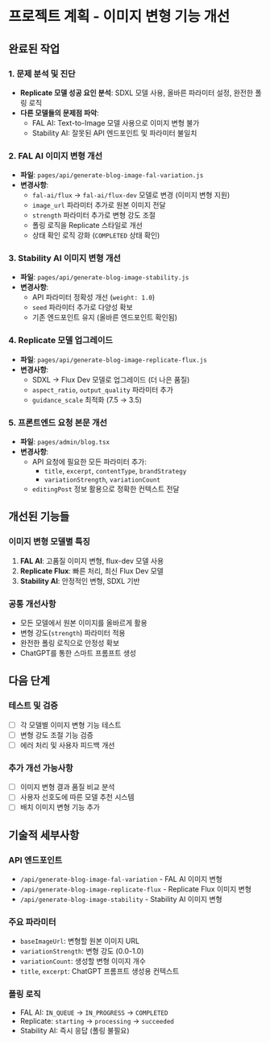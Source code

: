 # 프로젝트 계획 - 이미지 변형 기능 개선

## 완료된 작업

### 1. 문제 분석 및 진단
- **Replicate 모델 성공 요인 분석**: SDXL 모델 사용, 올바른 파라미터 설정, 완전한 폴링 로직
- **다른 모델들의 문제점 파악**:
  - FAL AI: Text-to-Image 모델 사용으로 이미지 변형 불가
  - Stability AI: 잘못된 API 엔드포인트 및 파라미터 불일치

### 2. FAL AI 이미지 변형 개선
- **파일**: `pages/api/generate-blog-image-fal-variation.js`
- **변경사항**:
  - `fal-ai/flux` → `fal-ai/flux-dev` 모델로 변경 (이미지 변형 지원)
  - `image_url` 파라미터 추가로 원본 이미지 전달
  - `strength` 파라미터 추가로 변형 강도 조절
  - 폴링 로직을 Replicate 스타일로 개선
  - 상태 확인 로직 강화 (`COMPLETED` 상태 확인)

### 3. Stability AI 이미지 변형 개선
- **파일**: `pages/api/generate-blog-image-stability.js`
- **변경사항**:
  - API 파라미터 정확성 개선 (`weight: 1.0`)
  - `seed` 파라미터 추가로 다양성 확보
  - 기존 엔드포인트 유지 (올바른 엔드포인트 확인됨)

### 4. Replicate 모델 업그레이드
- **파일**: `pages/api/generate-blog-image-replicate-flux.js`
- **변경사항**:
  - SDXL → Flux Dev 모델로 업그레이드 (더 나은 품질)
  - `aspect_ratio`, `output_quality` 파라미터 추가
  - `guidance_scale` 최적화 (7.5 → 3.5)

### 5. 프론트엔드 요청 본문 개선
- **파일**: `pages/admin/blog.tsx`
- **변경사항**:
  - API 요청에 필요한 모든 파라미터 추가:
    - `title`, `excerpt`, `contentType`, `brandStrategy`
    - `variationStrength`, `variationCount`
  - `editingPost` 정보 활용으로 정확한 컨텍스트 전달

## 개선된 기능들

### 이미지 변형 모델별 특징
1. **FAL AI**: 고품질 이미지 변형, flux-dev 모델 사용
2. **Replicate Flux**: 빠른 처리, 최신 Flux Dev 모델
3. **Stability AI**: 안정적인 변형, SDXL 기반

### 공통 개선사항
- 모든 모델에서 원본 이미지를 올바르게 활용
- 변형 강도(`strength`) 파라미터 적용
- 완전한 폴링 로직으로 안정성 확보
- ChatGPT를 통한 스마트 프롬프트 생성

## 다음 단계

### 테스트 및 검증
- [ ] 각 모델별 이미지 변형 기능 테스트
- [ ] 변형 강도 조절 기능 검증
- [ ] 에러 처리 및 사용자 피드백 개선

### 추가 개선 가능사항
- [ ] 이미지 변형 결과 품질 비교 분석
- [ ] 사용자 선호도에 따른 모델 추천 시스템
- [ ] 배치 이미지 변형 기능 추가

## 기술적 세부사항

### API 엔드포인트
- `/api/generate-blog-image-fal-variation` - FAL AI 이미지 변형
- `/api/generate-blog-image-replicate-flux` - Replicate Flux 이미지 변형  
- `/api/generate-blog-image-stability` - Stability AI 이미지 변형

### 주요 파라미터
- `baseImageUrl`: 변형할 원본 이미지 URL
- `variationStrength`: 변형 강도 (0.0-1.0)
- `variationCount`: 생성할 변형 이미지 개수
- `title`, `excerpt`: ChatGPT 프롬프트 생성용 컨텍스트

### 폴링 로직
- FAL AI: `IN_QUEUE` → `IN_PROGRESS` → `COMPLETED`
- Replicate: `starting` → `processing` → `succeeded`
- Stability AI: 즉시 응답 (폴링 불필요)